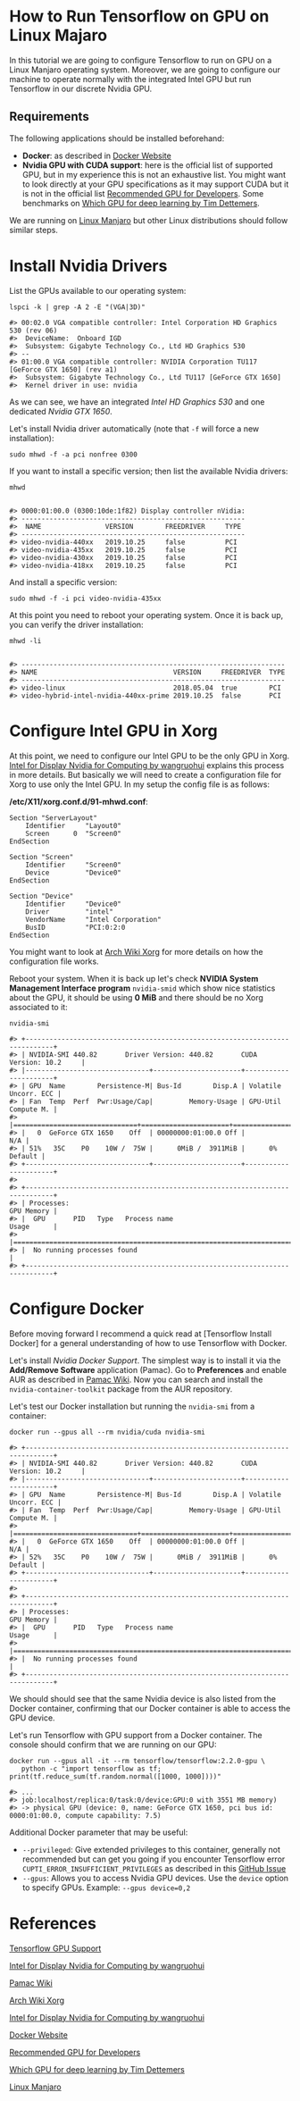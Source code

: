How to Run Tensorflow on GPU on Linux Majaro
============================================

In this tutorial we are going to configure Tensorflow to run on GPU on a Linux Manjaro operating system.
Moreover, we are going to configure our machine to operate normally with the integrated Intel GPU but run Tensorflow in our discrete Nvidia GPU.

Requirements
------------
The following applications should be installed beforehand:
- **Docker**: as described in [Docker Website]
- **Nvidia GPU with CUDA support**: here is the official list of supported GPU, but in my experience this is not an exhaustive list. You might want to look directly at your GPU specifications as it may support CUDA but it is not in the official list [Recommended GPU for Developers]. Some benchmarks on [Which GPU for deep learning by Tim Dettemers].

We are running on [Linux Manjaro] but other Linux distributions should follow similar steps.

Install Nvidia Drivers
======================

List the GPUs available to our operating system:
```
lspci -k | grep -A 2 -E "(VGA|3D)"

#> 00:02.0 VGA compatible controller: Intel Corporation HD Graphics 530 (rev 06)
#> 	DeviceName:  Onboard IGD
#> 	Subsystem: Gigabyte Technology Co., Ltd HD Graphics 530
#> --
#> 01:00.0 VGA compatible controller: NVIDIA Corporation TU117 [GeForce GTX 1650] (rev a1)
#> 	Subsystem: Gigabyte Technology Co., Ltd TU117 [GeForce GTX 1650]
#> 	Kernel driver in use: nvidia
```

As we can see, we have an integrated _Intel HD Graphics 530_ and one dedicated _Nvidia GTX 1650_.


Let's install Nvidia driver automatically (note that `-f` will force a new installation):
```
sudo mhwd -f -a pci nonfree 0300
```

If you want to install a specific version; then list the available Nvidia drivers:
```
mhwd


#> 0000:01:00.0 (0300:10de:1f82) Display controller nVidia:
#> --------------------------------------------------------
#>  NAME                VERSION        FREEDRIVER     TYPE
#> --------------------------------------------------------
#> video-nvidia-440xx   2019.10.25     false          PCI
#> video-nvidia-435xx   2019.10.25     false          PCI
#> video-nvidia-430xx   2019.10.25     false          PCI
#> video-nvidia-418xx   2019.10.25     false          PCI

```

And install a specific version: 
```
sudo mhwd -f -i pci video-nvidia-435xx
```

At this point you need to reboot your operating system. Once it is back up, you can verify the driver installation:

```
mhwd -li


#> ------------------------------------------------------------------
#> NAME                                  VERSION     FREEDRIVER  TYPE
#> ------------------------------------------------------------------
#> video-linux                           2018.05.04  true        PCI
#> video-hybrid-intel-nvidia-440xx-prime 2019.10.25  false       PCI
```

Configure Intel GPU in Xorg
===========================
At this point, we need to configure our Intel GPU to be the only GPU in Xorg. [Intel for Display Nvidia for Computing by wangruohui] explains this process in more details. But basically we will need to create a configuration file for Xorg to use only the Intel GPU. In my setup the config file is as follows:

**/etc/X11/xorg.conf.d/91-mhwd.conf**:
```
Section "ServerLayout"
    Identifier     "Layout0"
    Screen      0  "Screen0"
EndSection

Section "Screen"
    Identifier     "Screen0"
    Device         "Device0"
EndSection

Section "Device"
    Identifier     "Device0"
    Driver         "intel"
    VendorName     "Intel Corporation"
    BusID          "PCI:0:2:0
EndSection
```

You might want to look at [Arch Wiki Xorg] for more details on how the configuration file works.

Reboot your system. When it is back up let's check __NVIDIA System Management Interface program__ `nvidia-smid` which show nice statistics about the GPU, it should be using __0 MiB__ and there should be no Xorg associated to it:

```
nvidia-smi
 
#> +-----------------------------------------------------------------------------+
#> | NVIDIA-SMI 440.82       Driver Version: 440.82       CUDA Version: 10.2     |
#> |-------------------------------+----------------------+----------------------+
#> | GPU  Name        Persistence-M| Bus-Id        Disp.A | Volatile Uncorr. ECC |
#> | Fan  Temp  Perf  Pwr:Usage/Cap|         Memory-Usage | GPU-Util  Compute M. |
#> |===============================+======================+======================|
#> |   0  GeForce GTX 1650    Off  | 00000000:01:00.0 Off |                  N/A |
#> | 51%   35C    P0    10W /  75W |      0MiB /  3911MiB |      0%      Default |
#> +-------------------------------+----------------------+----------------------+
#>                                                                                
#> +-----------------------------------------------------------------------------+
#> | Processes:                                                       GPU Memory |
#> |  GPU       PID   Type   Process name                             Usage      |
#> |=============================================================================|
#> |  No running processes found                                                 |
#> +-----------------------------------------------------------------------------+
```

Configure Docker
================

Before moving forward I recommend a quick read at [Tensorflow Install Docker] for a general understanding of how to use Tensorflow with Docker.

Let's install _Nvidia Docker Support_. The simplest way is to install it via the __Add/Remove Software__ application (Pamac).
Go to __Preferences__ and enable AUR as described in [Pamac Wiki]. Now you can search and install the `nvidia-container-toolkit` package from the AUR repository.

Let's test our Docker installation but running the `nvidia-smi` from a container:
```
docker run --gpus all --rm nvidia/cuda nvidia-smi

#> +-----------------------------------------------------------------------------+
#> | NVIDIA-SMI 440.82       Driver Version: 440.82       CUDA Version: 10.2     |
#> |-------------------------------+----------------------+----------------------+
#> | GPU  Name        Persistence-M| Bus-Id        Disp.A | Volatile Uncorr. ECC |
#> | Fan  Temp  Perf  Pwr:Usage/Cap|         Memory-Usage | GPU-Util  Compute M. |
#> |===============================+======================+======================|
#> |   0  GeForce GTX 1650    Off  | 00000000:01:00.0 Off |                  N/A |
#> | 52%   35C    P0    10W /  75W |      0MiB /  3911MiB |      0%      Default |
#> +-------------------------------+----------------------+----------------------+
#>                                                                                
#> +-----------------------------------------------------------------------------+
#> | Processes:                                                       GPU Memory |
#> |  GPU       PID   Type   Process name                             Usage      |
#> |=============================================================================|
#> |  No running processes found                                                 |
#> +-----------------------------------------------------------------------------+
```

We should should see that the same Nvidia device is also listed from the Docker container, confirming that our Docker container is able to access the GPU device.


Let's run Tensorflow with GPU support from a Docker container. The console should confirm that we are running on our GPU:
```
docker run --gpus all -it --rm tensorflow/tensorflow:2.2.0-gpu \
   python -c "import tensorflow as tf; print(tf.reduce_sum(tf.random.normal([1000, 1000])))"

#> ...
#> job:localhost/replica:0/task:0/device:GPU:0 with 3551 MB memory) 
#> -> physical GPU (device: 0, name: GeForce GTX 1650, pci bus id: 0000:01:00.0, compute capability: 7.5)
```

Additional Docker parameter that may be useful:
  - `--privileged`: Give extended privileges to this container, generally not recommended but can get you going if you encounter Tensorflow error `CUPTI_ERROR_INSUFFICIENT_PRIVILEGES` as described in this [GitHub Issue](https://github.com/tensorflow/tensorflow/issues/35860)
  - `--gpus`: Allows you to access Nvidia GPU devices. Use the `device` option to specify GPUs. Example: `--gpus device=0,2`




References
==========

[Tensorflow GPU Support]

[Intel for Display Nvidia for Computing by wangruohui]

[Pamac Wiki]

[Arch Wiki Xorg]

[Intel for Display Nvidia for Computing by wangruohui]

[Docker Website]

[Recommended GPU for Developers]

[Which GPU for deep learning by Tim Dettemers]

[Linux Manjaro]



[Tensorflow GPU Support]: https://www.tensorflow.org/install/gpu

[Intel for Display Nvidia for Computing by wangruohui]: https://gist.github.com/wangruohui/bc7b9f424e3d5deb0c0b8bba990b1bc5

[Pamac Wiki]: https://wiki.manjaro.org/index.php/Pamac#Preferences

[Arch Wiki Xorg]: https://wiki.archlinux.org/index.php/Xorg

[Intel for Display Nvidia for Computing by wangruohui]: https://gist.github.com/wangruohui/bc7b9f424e3d5deb0c0b8bba990b1bc5

[Docker Website]: https://docs.docker.com/get-docker

[Recommended GPU for Developers]: https://developer.nvidia.com/cuda-gpus

[Which GPU for deep learning by Tim Dettemers]: https://timdettmers.com/2019/04/03/which-gpu-for-deep-learning

[Linux Manjaro]: https://manjaro.org
